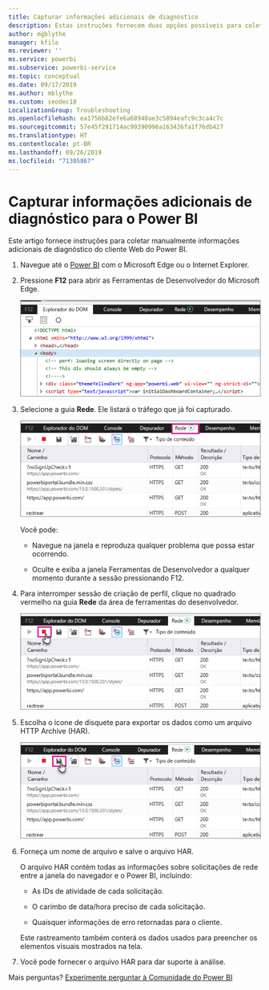 ```yaml
---
title: Capturar informações adicionais de diagnóstico
description: Estas instruções fornecem duas opções possíveis para coletar manualmente as informações adicionais de diagnóstico do cliente Web Power BI.
author: mgblythe
manager: kfile
ms.reviewer: ''
ms.service: powerbi
ms.subservice: powerbi-service
ms.topic: conceptual
ms.date: 09/17/2019
ms.author: mblythe
ms.custom: seodec18
LocalizationGroup: Troubleshooting
ms.openlocfilehash: ea1756b82efe6a68940ae3c5094eafc9c3ca4c7c
ms.sourcegitcommit: 57e45f291714ac99390996a163436fa1f76db427
ms.translationtype: HT
ms.contentlocale: pt-BR
ms.lasthandoff: 09/26/2019
ms.locfileid: "71305867"
---
```

# <a name="capture-additional-diagnostic-information-for-power-bi"></a>Capturar informações adicionais de diagnóstico para o Power BI

Este artigo fornece instruções para coletar manualmente informações adicionais de diagnóstico do cliente Web do Power BI.

1. Navegue até o [Power BI](https://app.powerbi.com) com o Microsoft Edge ou o Internet Explorer.

1. Pressione **F12** para abrir as Ferramentas de Desenvolvedor do Microsoft Edge.

   ![Captura de tela da guia Elementos das Ferramentas de Desenvolvedor do Microsoft Edge.](media/service-admin-capturing-additional-diagnostic-information-for-power-bi/edge-developer-tools.png)

1. Selecione a guia **Rede**. Ele listará o tráfego que já foi capturado.

   ![Captura de tela da guia Rede das Ferramentas de Desenvolvedor do Microsoft Edge.](media/service-admin-capturing-additional-diagnostic-information-for-power-bi/edge-network-tab.png)

    Você pode:

    * Navegue na janela e reproduza qualquer problema que possa estar ocorrendo.

    * Oculte e exiba a janela Ferramentas de Desenvolvedor a qualquer momento durante a sessão pressionando F12.

1. Para interromper sessão de criação de perfil, clique no quadrado vermelho na guia **Rede** da área de ferramentas do desenvolvedor.

   ![Captura de tela da guia Rede das Ferramentas do Desenvolvedor do Microsoft Edge com um texto explicativo no botão Parar.](media/service-admin-capturing-additional-diagnostic-information-for-power-bi/edge-network-tab-stop.png)

1. Escolha o ícone de disquete para exportar os dados como um arquivo HTTP Archive (HAR).

   ![Captura de tela da guia Rede das Ferramentas do Desenvolvedor do Microsoft Edge com um texto explicativo no ícone de disquete.](media/service-admin-capturing-additional-diagnostic-information-for-power-bi/edge-network-tab-save.png)

1. Forneça um nome de arquivo e salve o arquivo HAR.

    O arquivo HAR contém todas as informações sobre solicitações de rede entre a janela do navegador e o Power BI, incluindo:

    * As IDs de atividade de cada solicitação.

    * O carimbo de data/hora preciso de cada solicitação.

    * Quaisquer informações de erro retornadas para o cliente.

    Este rastreamento também conterá os dados usados para preencher os elementos visuais mostrados na tela.

1. Você pode fornecer o arquivo HAR para dar suporte à análise.

Mais perguntas? [Experimente perguntar à Comunidade do Power BI](http://community.powerbi.com/)
